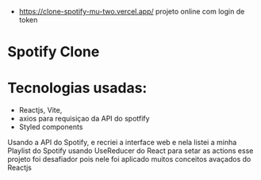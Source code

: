 + https://clone-spotify-mu-two.vercel.app/ projeto online com login de token
# Spotify Clone
# Tecnologias usadas:
+ Reactjs, Vite,
+ axios para requisiçao da API do spotfify
+ Styled components

Usando a API do Spotify, e recriei a interface web e nela listei a minha Playlist do Spotify usando UseReducer do React para setar as actions
esse projeto foi desafiador pois nele foi aplicado muitos
conceitos avaçados do Reactjs
